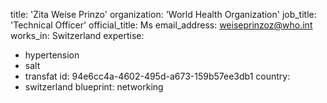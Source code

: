 title: 'Zita Weise Prinzo'
organization: 'World Health Organization'
job_title: 'Technical Officer'
official_title: Ms
email_address: weiseprinzoz@who.int
works_in: Switzerland
expertise:
  - hypertension
  - salt
  - transfat
id: 94e6cc4a-4602-495d-a673-159b57ee3db1
country:
  - switzerland
blueprint: networking
